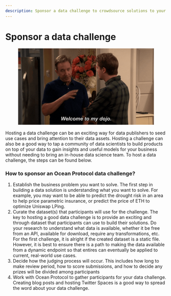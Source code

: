 ```yaml
---
description: Sponsor a data challenge to crowdsource solutions to your business problems
---
```


# Sponsor a data challenge

<figure><img src="../../.gitbook/assets/welcome-to-my-dojo.gif" alt=""><figcaption></figcaption></figure>

Hosting a data challenge can be an exciting way for data publishers to seed use cases and bring attention to their data assets. Hosting a challenge can also be a good way to tap a community of data scientists to build products on top of your data to gain insights and useful models for your business without needing to bring an in-house data science team. To host a data challenge, the steps can be found below.

### How to sponsor an Ocean Protocol data challenge?

1. Establish the business problem you want to solve. The first step in building a data solution is understanding what you want to solve. For example, you may want to be able to predict the drought risk in an area to help price parametric insurance, or predict the price of ETH to optimize Uniswap LPing.&#x20;
2. Curate the dataset(s) that participants will use for the challenge. The key to hosting a good data challenge is to provide an exciting and through dataset that participants can use to build their solutions. Do your research to understand what data is available, whether it be free from an API, available for download, require any transformations, etc. For the first challenge, it is alright if the created dataset is a static file. However, it is best to ensure there is a path to making the data available from a dynamic endpoint so that entires can eventually be applied to current, real-world use cases.
3. Decide how the judging process will occur. This includes how long to make review period, how to score submissions, and how to decide any prizes will be divided among participants
4. Work with Ocean Protocol to gather participants for your data challenge. Creating blog posts and hosting Twitter Spaces is a good way to spread the word about your data challenge.
